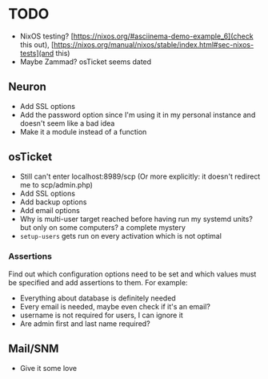 # TODO
* NixOS testing? [https://nixos.org/#asciinema-demo-example_6](check this out), [https://nixos.org/manual/nixos/stable/index.html#sec-nixos-tests](and this)
* Maybe Zammad? osTicket seems dated

## Neuron
* Add SSL options
* Add the password option since I'm using it in my personal instance and doesn't seem like a bad idea
* Make it a module instead of a function

## osTicket
* Still can't enter localhost:8989/scp (Or more explicitly: it doesn't redirect me to scp/admin.php)
* Add SSL options
* Add backup options
* Add email options
* Why is multi-user target reached before having run my systemd units? but only on some computers? a complete mystery
* `setup-users` gets run on every activation which is not optimal

### Assertions
Find out which configuration options need to be set and which values must be specified and add assertions to them. For example:
* Everything about database is definitely needed
* Every email is needed, maybe even check if it's an email?
* username is not required for users, I can ignore it
* Are admin first and last name required?

## Mail/SNM
* Give it some love

